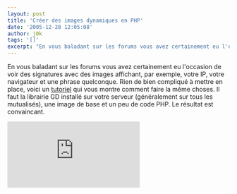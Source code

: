 ```yaml
---
layout: post
title: 'Créer des images dynamiques en PHP'
date: '2005-12-28 12:05:08'
author: j0k
tags: '[]'
excerpt: "En vous baladant sur les forums vous avez certainement eu l'occasion de voir des signatures avec des images affichant, par exemple, votre IP, votre navigateur et une phrase quelconque. Rien de bien compliqué à mettre en place, voici un [tutoriel](http://www.icemelon.com/tutorials/9/Dynamic_Images.htm) qui vous montre comment faire la même choses.     \nIl      …"
---
```


En vous baladant sur les forums vous avez certainement eu l'occasion de voir des signatures avec des images affichant, par exemple, votre IP, votre navigateur et une phrase quelconque. Rien de bien compliqué à mettre en place, voici un [tutoriel](http://www.icemelon.com/tutorials/9/Dynamic_Images.htm) qui vous montre comment faire la même choses.
Il faut la librairie GD installé sur votre serveur (généralement sur tous les mutualisés), une image de base et un peu de code PHP.   Le résultat est convaincant.

 ![image](http://www.icemelon.com/images/tutorials/bannerboy2.php?txt=You%20are%20on%20j0k3r.n3t%20!)
